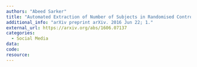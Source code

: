 ```yaml
---
authors: "Abeed Sarker"
title: "Automated Extraction of Number of Subjects in Randomised Controlled Trials."
additional_info: "arXiv preprint arXiv. 2016 Jun 22; 1."      
external_url: https://arxiv.org/abs/1606.07137
categories:
  - Social Media 
data:
code:
resource:
---
```


